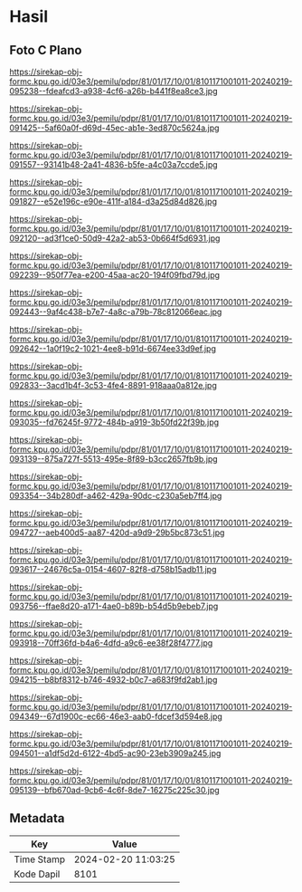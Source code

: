 # Hasil

## Foto C Plano

https://sirekap-obj-formc.kpu.go.id/03e3/pemilu/pdpr/81/01/17/10/01/8101171001011-20240219-095238--fdeafcd3-a938-4cf6-a26b-b441f8ea8ce3.jpg

https://sirekap-obj-formc.kpu.go.id/03e3/pemilu/pdpr/81/01/17/10/01/8101171001011-20240219-091425--5af60a0f-d69d-45ec-ab1e-3ed870c5624a.jpg

https://sirekap-obj-formc.kpu.go.id/03e3/pemilu/pdpr/81/01/17/10/01/8101171001011-20240219-091557--93141b48-2a41-4836-b5fe-a4c03a7ccde5.jpg

https://sirekap-obj-formc.kpu.go.id/03e3/pemilu/pdpr/81/01/17/10/01/8101171001011-20240219-091827--e52e196c-e90e-411f-a184-d3a25d84d826.jpg

https://sirekap-obj-formc.kpu.go.id/03e3/pemilu/pdpr/81/01/17/10/01/8101171001011-20240219-092120--ad3f1ce0-50d9-42a2-ab53-0b664f5d6931.jpg

https://sirekap-obj-formc.kpu.go.id/03e3/pemilu/pdpr/81/01/17/10/01/8101171001011-20240219-092239--950f77ea-e200-45aa-ac20-194f09fbd79d.jpg

https://sirekap-obj-formc.kpu.go.id/03e3/pemilu/pdpr/81/01/17/10/01/8101171001011-20240219-092443--9af4c438-b7e7-4a8c-a79b-78c812066eac.jpg

https://sirekap-obj-formc.kpu.go.id/03e3/pemilu/pdpr/81/01/17/10/01/8101171001011-20240219-092642--1a0f19c2-1021-4ee8-b91d-6674ee33d9ef.jpg

https://sirekap-obj-formc.kpu.go.id/03e3/pemilu/pdpr/81/01/17/10/01/8101171001011-20240219-092833--3acd1b4f-3c53-4fe4-8891-918aaa0a812e.jpg

https://sirekap-obj-formc.kpu.go.id/03e3/pemilu/pdpr/81/01/17/10/01/8101171001011-20240219-093035--fd76245f-9772-484b-a919-3b50fd22f39b.jpg

https://sirekap-obj-formc.kpu.go.id/03e3/pemilu/pdpr/81/01/17/10/01/8101171001011-20240219-093139--875a727f-5513-495e-8f89-b3cc2657fb9b.jpg

https://sirekap-obj-formc.kpu.go.id/03e3/pemilu/pdpr/81/01/17/10/01/8101171001011-20240219-093354--34b280df-a462-429a-90dc-c230a5eb7ff4.jpg

https://sirekap-obj-formc.kpu.go.id/03e3/pemilu/pdpr/81/01/17/10/01/8101171001011-20240219-094727--aeb400d5-aa87-420d-a9d9-29b5bc873c51.jpg

https://sirekap-obj-formc.kpu.go.id/03e3/pemilu/pdpr/81/01/17/10/01/8101171001011-20240219-093617--24676c5a-0154-4607-82f8-d758b15adb11.jpg

https://sirekap-obj-formc.kpu.go.id/03e3/pemilu/pdpr/81/01/17/10/01/8101171001011-20240219-093756--ffae8d20-a171-4ae0-b89b-b54d5b9ebeb7.jpg

https://sirekap-obj-formc.kpu.go.id/03e3/pemilu/pdpr/81/01/17/10/01/8101171001011-20240219-093918--70ff36fd-b4a6-4dfd-a9c6-ee38f28f4777.jpg

https://sirekap-obj-formc.kpu.go.id/03e3/pemilu/pdpr/81/01/17/10/01/8101171001011-20240219-094215--b8bf8312-b746-4932-b0c7-a683f9fd2ab1.jpg

https://sirekap-obj-formc.kpu.go.id/03e3/pemilu/pdpr/81/01/17/10/01/8101171001011-20240219-094349--67d1900c-ec66-46e3-aab0-fdcef3d594e8.jpg

https://sirekap-obj-formc.kpu.go.id/03e3/pemilu/pdpr/81/01/17/10/01/8101171001011-20240219-094501--a1df5d2d-6122-4bd5-ac90-23eb3909a245.jpg

https://sirekap-obj-formc.kpu.go.id/03e3/pemilu/pdpr/81/01/17/10/01/8101171001011-20240219-095139--bfb670ad-9cb6-4c6f-8de7-16275c225c30.jpg


## Metadata

| Key        | Value               |
| ---------- | ------------------- |
| Time Stamp | 2024-02-20 11:03:25 |
| Kode Dapil | 8101                |




